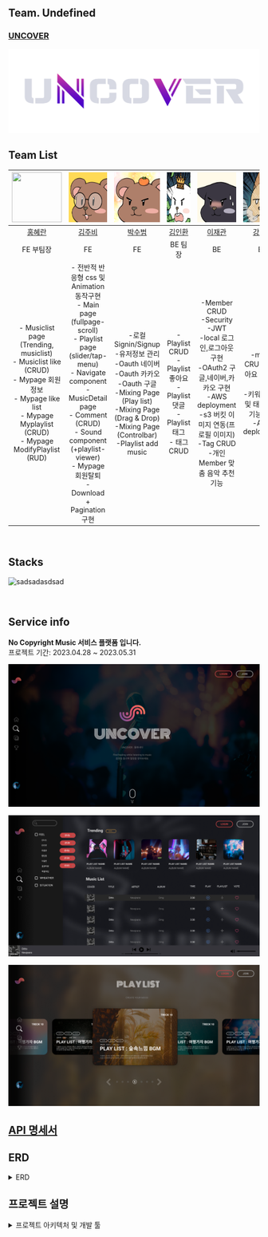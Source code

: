 ## Team. Undefined
### [UNCOVER](http://mainproject-uncover.s3-website.ap-northeast-2.amazonaws.com)
![uncover](./img/uncover_logo_02%20(1).png)

## Team List
|<img src="https://github.com/codestates-seb/seb43_main_017/assets/120001350/314378b4-3f74-4b26-b05c-9e3172b44ea9"  width="100" height="100"/>|<img src="./img/4.png"  width="100" height="100"/>|<img src="./img/%EC%88%98%EB%B2%94%EC%9D%B4.png"  width="100" height="100"/>|<img src="./img/%EB%94%94%EB%AC%B4.jpg" width="100" height="100"/>|<img src="./img/%EA%B2%80%EB%83%A5%EC%9D%B4.png"  width="100" height="100"/>|<img src="./img/%EB%8B%B4%EC%A7%80.png"  width="100" height="100"/>|
|:---:|:---:|:---:|:---:|:---:|:---:|
|[홍혜란](https://github.com/forhrever)|[김주비](https://github.com/mscojl24)|[박수범](https://github.com/parksubeom)|[김인환](https://github.com/Preasim)|[이재관](https://github.com/CordJG)|[강지산](https://github.com/hunm719)|
|FE 부팀장|FE|FE|BE 팀장|BE|BE|
|- Musiclist page (Trending, musiclist) <br> - Musiclist like (CRUD) <br> - Mypage 회원정보 <br> - Mypage like list <br> - Mypage Myplaylist (CRUD) <br> - Mypage ModifyPlaylist (RUD) |- 전반적 반응형 css 및 Animation 동작구현 <br>- Main page (fullpage-scroll) <br>- Playlist page (slider/tap-menu) <br>- Navigate component <br>- MusicDetail page <br>- Comment (CRUD) <br>- Sound component (+playlist-viewer) <br>- Mypage 회원탈퇴 <br>- Download + Pagination 구현 <br>| -로컬 Signin/Signup <br> -유저정보 관리 <br> -Oauth 네이버  <br> -Oauth 카카오  <br> -Oauth 구글 <br> -Mixing Page (Play list) <br> -Mixing Page (Drag & Drop) <br> -Mixing Page (Controlbar)  <br> -Playlist add music | - Playlist CRUD <br>- Playlist 좋아요 <br>- Playlist 댓글 <br>- Playlist 태그 <br>- 태그 CRUD |-Member CRUD <br> -Security <br> -JWT <br> -local 로그인,로그아웃 구현 <br> -OAuth2 구글,네이버,카카오 구현 <br> -AWS deployment <br> -s3 버킷 이미지 연동(프로필 이미지) <br> -Tag CRUD <br> -개인 Member 맞춤 음악 추천 기능 | -music CRUD 및 좋아요 댓글 구현 <br> -키워드 검색 및 태그 검색 기능 구현 <br> -AWS deployment |

<br>

## Stacks

![sadsadasdsad](https://github.com/codestates-seb/seb43_main_017/assets/119921683/c3a84d84-cbfa-4015-aa3d-d8fb38705a7d)


<br>

## Service info

**No Copyright Music 서비스 플랫폼 입니다.** <br>
프로젝트 기간: 2023.04.28 ~ 2023.05.31

![un1.png](./img/un1.png)

![un2.png](./img/un2.png)

![un3.png](./img/un3.png)


## [API 명세서](https://documenter.getpostman.com/view/25524075/2s93eX1DP8#de8c1b63-20c9-40cf-ad48-514269974fb3)

## ERD

<details>
<summary>ERD</summary>
<div markdown="1">

<img src="./img/erd.png" alt="erdImg">

</div>
</details>

## 프로젝트 설명

<details>
 <summary>프로젝트 아키텍처 및 개발 툴</summary>
 
### Project Architecture
<img src="https://cdn.discordapp.com/attachments/1037945125998968864/1094890785595465738/https3A2F2Fs3-us-west-2.png">

### Deploy Tools
<img src="https://img1.daumcdn.net/thumb/R1280x0/?scode=mtistory2&fname=https%3A%2F%2Fblog.kakaocdn.net%2Fdn%2FbSfDDY%2Fbtr9dXHFiTn%2F6cyGvikwgOL8d5TRSQxTq0%2Fimg.png">
  
<br >
<div align="start">

<BR>
  <BR>
    <BR>
     </details>
